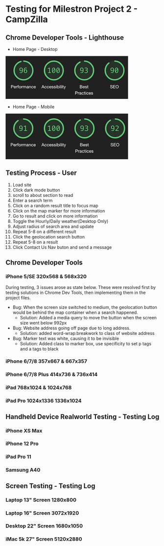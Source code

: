 # Testing for Milestron Project 2 - CampZilla

## Chrome Developer Tools - Lighthouse
- Home Page - Desktop

![Home Page - Desktop](lighthouse-results/home-desktop.png)

- Home Page - Mobile

![Home Page - Mobile](lighthouse-results/home-mobile.png)

## Testing Process - User

1. Load site
2. Click dark mode button
3. scroll to about section to read
4. Enter a search term
5. Click on a random result title to focus map
6. Click on the map marker for more information
7. Go to result and click on more information
8. Toggle the Hourly/Daily weather(Desktop Only)
9. Adjust radius of search area and update
10. Repeat 5-8 on a different result
11. Click the geolocation search button
12. Repeat 5-8 on a result
13. Click Contact Us Nav buton and send a message

## Chrome Developer Tools
### iPhone 5/SE 320x568 & 568x320

During testing, 3 issues arose as state below. These were resolved first by testing solutions in Chrome Dev Tools, then implementing them in the project files.

- Bug: When the screen size switched to medium, the geolocation button would be behind the map container when a search happened.
    - Solution: Added a media query to move the button when the screen size went below 992px
- Bug: Website address going off page due to long address.
    - Solution: added word-wrap:breakwork to class of website address
- Bug: Marker text was white, causing it to be invisible
    - Solution: Added class to marker box, use specificity to set p tags and a tags to black

### iPhone 6/7/8 357x667 & 667x357


### iPhone 6/7/8 Plus 414x736 & 736x414


### iPad 768x1024 & 1024x768


### iPad Pro 1024x1336 1336x1024


## Handheld Device Realworld Testing - Testing Log
### iPhone XS Max


### iPhone 12 Pro


### iPad Pro 11


### Samsung A40


## Screen Testing - Testing Log
### Laptop 13" Screen 1280x800


### Laptop 16" Screen 3072x1920


### Desktop 22" Screen 1680x1050


### iMac 5k 27" Screen 5120x2880


